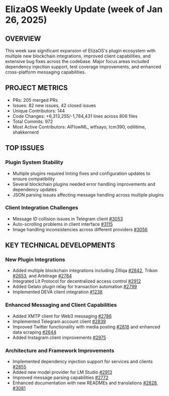 # ElizaOS Weekly Update (week of Jan 26, 2025)

## OVERVIEW
This week saw significant expansion of ElizaOS's plugin ecosystem with multiple new blockchain integrations, improved client capabilities, and extensive bug fixes across the codebase. Major focus areas included dependency injection support, test coverage improvements, and enhanced cross-platform messaging capabilities.

## PROJECT METRICS
- PRs: 205 merged PRs
- Issues: 82 new issues, 42 closed issues
- Unique Contributors: 144
- Code Changes: +6,313,255/-1,784,431 lines across 806 files
- Total Commits: 972
- Most Active Contributors: AIFlowML, wtfsayo, tcm390, odilitime, shakkernerd

## TOP ISSUES

### Plugin System Stability
- Multiple plugins required linting fixes and configuration updates to ensure compatibility
- Several blockchain plugins needed error handling improvements and dependency updates
- JSON parsing issues affecting message handling across multiple plugins

### Client Integration Challenges
- Message ID collision issues in Telegram client [#3053](https://github.com/elizaos/eliza/pull/3053)
- Auto-scrolling problems in client interface [#3115](https://github.com/elizaos/eliza/pull/3115)
- Image handling inconsistencies across different providers [#3056](https://github.com/elizaos/eliza/pull/3056)

## KEY TECHNICAL DEVELOPMENTS

### New Plugin Integrations
- Added multiple blockchain integrations including Zilliqa [#2842](https://github.com/elizaos/eliza/pull/2842), Trikon [#2653](https://github.com/elizaos/eliza/pull/2653), and Arbitrage [#2784](https://github.com/elizaos/eliza/pull/2784)
- Integrated Lit Protocol for decentralized access control [#2912](https://github.com/elizaos/eliza/pull/2912)
- Added Gelato plugin relay for transaction automation [#2799](https://github.com/elizaos/eliza/pull/2799)
- Implemented DEVA client integration [#1238](https://github.com/elizaos/eliza/pull/1238)

### Enhanced Messaging and Client Capabilities
- Added XMTP client for Web3 messaging [#2786](https://github.com/elizaos/eliza/pull/2786)
- Implemented Telegram account client [#2839](https://github.com/elizaos/eliza/pull/2839)
- Improved Twitter functionality with media posting [#2818](https://github.com/elizaos/eliza/pull/2818) and enhanced data scraping [#2644](https://github.com/elizaos/eliza/pull/2644)
- Added Instagram client improvements [#2975](https://github.com/elizaos/eliza/pull/2975)

### Architecture and Framework Improvements
- Implemented dependency injection support for services and clients [#2855](https://github.com/elizaos/eliza/pull/2855)
- Added new model provider for LM Studio [#2913](https://github.com/elizaos/eliza/pull/2913)
- Improved message parsing capabilities [#2772](https://github.com/elizaos/eliza/pull/2772)
- Enhanced documentation with new READMEs and translations [#2828](https://github.com/elizaos/eliza/pull/2828), [#3081](https://github.com/elizaos/eliza/pull/3081)